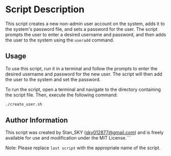 # Script Description

This script creates a new non-admin user account on the system, adds it to the system's password file, and sets a password for the user. The script prompts the user to enter a desired username and password, and then adds the user to the system using the `useradd` command.

## Usage

To use this script, run it in a terminal and follow the prompts to enter the desired username and password for the new user. The script will then add the user to the system and set the password.

To run the script, open a terminal and navigate to the directory containing the script file. Then, execute the following command:

```bash
./create_user.sh
```

## Author Information

This script was created by Stan_SKY (sky012877@gmail.com) and is freely available for use and modification under the MIT License.```

Note: Please replace `last script` with the appropriate name of the script.

